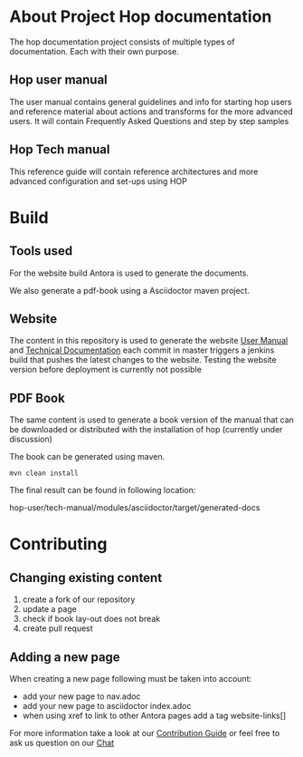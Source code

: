 # About Project Hop documentation

The hop documentation project consists of multiple types of documentation. Each with their own purpose.

## Hop user manual
The user manual contains general guidelines and info for starting hop users and reference material about actions and transforms for the more advanced users.
It will contain Frequently Asked Questions and step by step samples

## Hop Tech manual
This reference guide will contain reference architectures and more advanced configuration and set-ups using HOP

# Build
## Tools used

For the website build Antora is used to generate the documents.

We also generate a pdf-book using a Asciidoctor maven project.

## Website
The content in this repository is used to generate the website [User Manual](https://www.project-hop.org/manual/latest/) and [Technical Documentation](https://www.project-hop.org/tech-manual/latest/) each commit in master triggers a jenkins build that pushes the latest changes to the website. Testing the website version before deployment is currently not possible

## PDF Book
The same content is used to generate a book version of the manual that can be downloaded or distributed with the installation of hop (currently under discussion)

The book can be generated using maven.

```
mvn clean install
```

The final result can be found in following location:

hop-user/tech-manual/modules/asciidoctor/target/generated-docs


# Contributing

## Changing existing content

1. create a fork of our repository
2. update a page
3. check if book lay-out does not break
4. create pull request

## Adding a new page

When creating a new page following must be taken into account:
* add your new page to nav.adoc
* add your new page to asciidoctor index.adoc
* when using xref to link to other Antora pages add a tag website-links[]

For more information take a look at our [Contribution Guide](https://www.project-hop.org/community/contributing/) or feel free to ask us question on our [Chat](https://chat.project-hop.org)